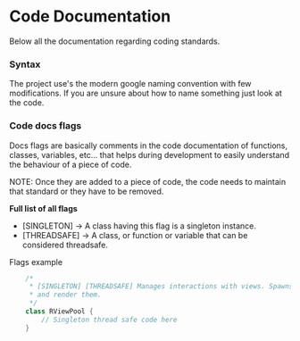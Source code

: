 # Code Documentation

Below all the documentation regarding coding standards.

### Syntax 

The project use's the modern google naming convention with few modifications. If you are unsure about how to name something just look at the code.

### Code docs flags

Docs flags are basically comments in the code documentation of functions, classes, variables, etc... that helps during development to easily understand the behaviour of a piece of code.

NOTE: Once they are added to a piece of code, the code needs to maintain that standard or they have to be removed.

**Full list of all flags**

- [SINGLETON] -> A class having this flag is a singleton instance.
- [THREADSAFE] -> A class, or function or variable that can be considered threadsafe.

Flags example
``` cpp
    /*
     * [SINGLETON] [THREADSAFE] Manages interactions with views. Spawns, destroys
     * and render them.
     */
    class RViewPool {
        // Singleton thread safe code here
    } 
```
